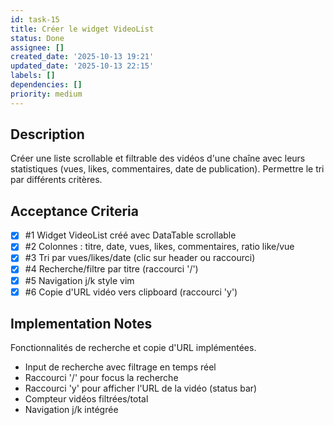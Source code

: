 ```yaml
---
id: task-15
title: Créer le widget VideoList
status: Done
assignee: []
created_date: '2025-10-13 19:21'
updated_date: '2025-10-13 22:15'
labels: []
dependencies: []
priority: medium
---
```


## Description

<!-- SECTION:DESCRIPTION:BEGIN -->
Créer une liste scrollable et filtrable des vidéos d'une chaîne avec leurs statistiques (vues, likes, commentaires, date de publication). Permettre le tri par différents critères.
<!-- SECTION:DESCRIPTION:END -->

## Acceptance Criteria
<!-- AC:BEGIN -->
- [x] #1 Widget VideoList créé avec DataTable scrollable
- [x] #2 Colonnes : titre, date, vues, likes, commentaires, ratio like/vue
- [x] #3 Tri par vues/likes/date (clic sur header ou raccourci)
- [x] #4 Recherche/filtre par titre (raccourci '/')
- [x] #5 Navigation j/k style vim
- [x] #6 Copie d'URL vidéo vers clipboard (raccourci 'y')
<!-- AC:END -->

## Implementation Notes

<!-- SECTION:NOTES:BEGIN -->
Fonctionnalités de recherche et copie d'URL implémentées.
- Input de recherche avec filtrage en temps réel
- Raccourci '/' pour focus la recherche
- Raccourci 'y' pour afficher l'URL de la vidéo (status bar)
- Compteur vidéos filtrées/total
- Navigation j/k intégrée
<!-- SECTION:NOTES:END -->
